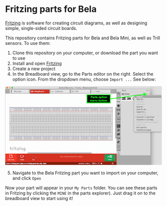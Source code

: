 # Fritzing parts for Bela

[Fritzing](http://fritzing.org) is software for creating circuit diagrams, as well as designing simple, single-sided circuit boards.

This repository contains Fritzing parts for Bela and Bela Mini, as well as Trill sensors. To use them:

1. Clone this repository on your computer, or download the part you want to use
2. Install and open [Fritzing](http://fritzing.org)
3. Create a new project
4. In the Breadboard view, go to the Parts editor on the right. Select the option icon. From the dropdown menu, choose `Import ...` See below:

![Location of Fritzing parts option button](parts_option_button.png)

5. Navigate to the Bela Fritzing part you want to import on your computer, and click `Open`

Now your part will appear in your `My Parts` folder. You can see these parts in Fritzing by clicking the `MINE` in the parts explorer). Just drag it on to the breadboard view to start using it!
